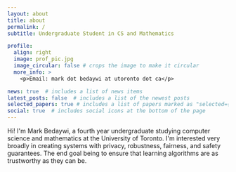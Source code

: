 ```yaml
---
layout: about
title: about
permalink: /
subtitle: Undergraduate Student in CS and Mathematics

profile:
  align: right
  image: prof_pic.jpg
  image_circular: false # crops the image to make it circular
  more_info: >
    <p>Email: mark dot bedaywi at utoronto dot ca</p>

news: true  # includes a list of news items
latest_posts: false  # includes a list of the newest posts
selected_papers: true # includes a list of papers marked as "selected={true}"
social: true  # includes social icons at the bottom of the page
---
```


Hi! I'm Mark Bedaywi, a fourth year undergraduate studying computer science and mathematics at the University of Toronto. I'm interested very broadly in creating systems with privacy, robustness, fairness, and safety guarantees. The end goal being to ensure that learning algorithms are as trustworthy as they can be.